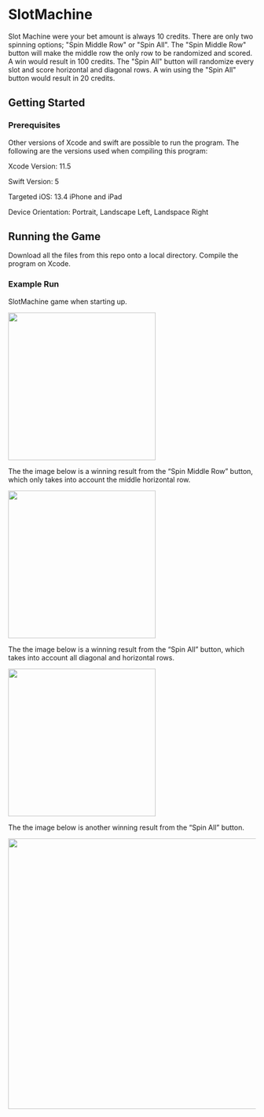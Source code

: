 # SlotMachine

Slot Machine were your bet amount is always 10 credits. There are only two spinning options; "Spin Middle Row" or "Spin All". The "Spin Middle Row" button will make the middle row the only row to be randomized and scored. A win would result in 100 credits. The "Spin All" button will randomize every slot and score horizontal and diagonal rows. A win using the "Spin All" button would result in 20 credits.

## Getting Started

### Prerequisites

Other versions of Xcode and swift are possible to run the program. 
The following are the versions used when compiling this program:

Xcode Version: 11.5

Swift Version: 5

Targeted iOS: 13.4 iPhone and iPad

Device Orientation: Portrait, Landscape Left, Landspace Right

## Running the Game

Download all the files from this repo onto a local directory. Compile the program on Xcode.

### Example Run

SlotMachine game when starting up.

<img src="DemoImages/SimulatorScreenShotiPhone-GameStart.png" width="300">

The the image below is a winning result from the “Spin Middle Row” button, which only takes into account the middle horizontal row.

<img src="DemoImages/SimulatorScreenShot-WinningSpinMiddleRow.png" width="300">

The the image below is a winning result from the “Spin All” button, which takes into account all diagonal and horizontal rows.

<img src="DemoImages/SimulatorScreenShot-WinningSpinAllHorizontal.png" width="300">

The the image below is another winning result from the “Spin All” button.

<img src="DemoImages/SimulatorScreenShot-WinningSpinAllDiagonal.png" width="550">


